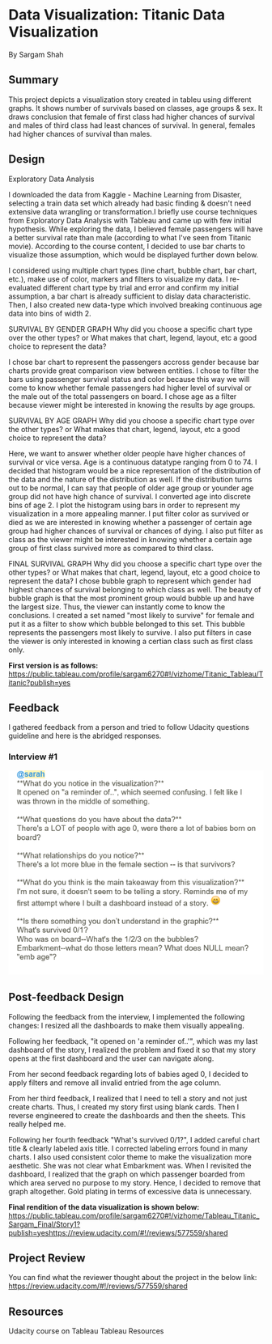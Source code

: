 


# Data Visualization: Titanic Data Visualization

By Sargam Shah 

## Summary

This project depicts a visualization story created in tableu using different graphs. It shows number of survivals based on classes, age groups & sex. It draws conclusion that female of first class had higher chances of survival and males of third class had least chances of survival. In general, females had higher chances of survival than males.

## Design

Exploratory Data Analysis 

I downloaded the data from Kaggle - Machine Learning from Disaster, selecting a train data set which already had basic finding & doesn't need extensive data wrangling or transformation.I briefly use course techniques from Exploratory Data Analysis with Tableau and came up with few initial hypothesis. While exploring the data, I believed female passengers will have a better survival rate than male (according to what I've seen from Titanic movie). According to the course content, I decided to use bar charts to visualize those assumption, which would be displayed further down below.
 
I considered using multiple chart types (line chart, bubble chart, bar chart, etc.), make use of color, markers and filters to visualize my data. I re-evaluated different chart type by trial and error and confirm my initial assumption, a bar chart is already sufficient to dislay data characteristic. Then, I also created new data-type which involved breaking continuous age data into bins of width 2. 

SURVIVAL BY GENDER GRAPH
Why did you choose a specific chart type over the other types? or What makes that chart, legend, layout, etc a good choice to represent the data?

I chose bar chart to represent the passengers accross gender because bar charts provide great comparison view between entities. I chose to filter the bars using passenger survival status and color because this way we will come to know whether female passengers had higher level of survival or the male out of the total passengers on board. I chose age as a filter because viewer might be interested in knowing the results by age groups.

SURVIVAL BY AGE GRAPH
Why did you choose a specific chart type over the other types? or What makes that chart, legend, layout, etc a good choice to represent the data?


Here, we want to answer whether older people have higher chances of survival or vice versa. Age is a continuous datatype ranging from 0 to 74. I decided that histogram would be a nice representation of the distribution of the data and the nature of the distribution as well. If the distribution turns out to be normal, I can say that people of older age group or younder age group did not have high chance of survival. 
I converted age into discrete bins of age 2. I plot the histogram using bars in order to represent my visualization in a more appealing manner. I put filter color as survived or died as we are interested in knowing whether a passenger of certain age group had higher chances of survival or chances of dying. 
I also put filter as class as the viewer might be interested in knowing whether a certain age group of first class survived more as compared to third class. 

FINAL SURVIVAL GRAPH
Why did you choose a specific chart type over the other types? or What makes that chart, legend, layout, etc a good choice to represent the data?
I chose bubble graph to represent which gender had highest chances of survival belonging to which class as well. The beauty of bubble graph is that the most prominent group would bubble up and have the largest size. Thus, the viewer can instantly come to know the conclusions. I created a set named "most likely to survive" for female and put it as a filter to show which bubble belonged to this set. This bubble represents the passengers most likely to survive. I also put filters in case the viewer is only interested in knowing a certian class such as first class only.


**First version is as follows:**
https://public.tableau.com/profile/sargam6270#!/vizhome/Titanic_Tableau/Titanic?publish=yes

## Feedback
I gathered feedback from a person and tried to follow Udacity questions guideline and here is the abridged responses.
### Interview #1
![alt text](https://github.com/Sargam5360/Tableau-Story/blob/master/ii.png)
 
## Post-feedback Design

Following the feedback from the interview, I implemented the following changes:
I resized all the dashboards to make them visually appealing.

Following her feedback, "it opened on 'a reminder of..'", which was my last dashboard of the story, 
I realized the problem and fixed it so that my story opens at the first dashboard and the user can navigate along. 

From her second feedback regarding lots of babies aged 0, 
I decided to apply filters and remove all invalid entried from the age column. 

From her third feedback, 
I realized that I need to tell a story and not just create charts. Thus, I created my story first using blank cards.
Then I reverse engineered to create the dashboards and then the sheets. This really helped me.

Following her fourth feedback "What's survived 0/1?", 
I added careful chart title & clearly labeled axis title.
I corrected labeling errors found in many charts.
I also used consistent color theme to make the visualization more aesthetic.
She was not clear what Embarkment was. When I revisited the dashboard, I realized that the graph on which passenger boarded from which area served no purpose to my story. Hence, I decided to remove that graph altogether. Gold plating in terms of excessive data is unnecessary.

**Final rendition of the data visualization is shown below:**
https://public.tableau.com/profile/sargam6270#!/vizhome/Tableau_Titanic_Sargam_Final/Story1?publish=yeshttps://review.udacity.com/#!/reviews/577559/shared

## Project Review 
You can find what the reviewer thought about the project in the below link:
https://review.udacity.com/#!/reviews/577559/shared

## Resources
Udacity course on Tableau 
Tableau Resources

 
 
 
